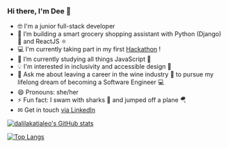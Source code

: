 ### Hi there, I'm Dee 👋

- 🤓 I'm a junior full-stack developer 
- 🔭 I’m building a smart grocery shopping assistant with Python (Django) 🐍 and ReactJS ⚛️
- 💻 I'm currently taking part in my first [Hackathon](https://github.com/hackathon-team-1) !
- 🌱 I’m currently studying all things JavaScript 📜
- 💡 I'm interested in inclusivity and accessible design 🤗
- 💬 Ask me about leaving a career in the wine industry 🍷 to pursue my lifelong dream of becoming a Software Engineer 💻
- 😄 Pronouns: she/her
- ⚡ Fun fact: I swam with sharks 🦈 and jumped off a plane 🪂
- ✉ Get in touch [via LinkedIn](https://www.linkedin.com/in/dalila-k-leo-125099156/) 

[![dalilakatialeo's GitHub stats](https://github-readme-stats.vercel.app/api?username=dalilakatialeo&show_icons=true&theme=vue)](https://github.com/dalilakatialeo?tab=repositories)

[![Top Langs](https://github-readme-stats.vercel.app/api/top-langs/?username=dalilakatialeo&layout=compact&theme=vue)](https://github.com/dalilakatialeo?tab=repositories)
